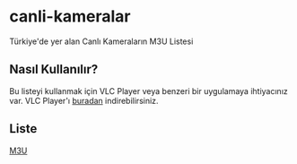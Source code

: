 # canli-kameralar

Türkiye'de yer alan Canlı Kameraların M3U Listesi

## Nasıl Kullanılır?

Bu listeyi kullanmak için VLC Player veya benzeri bir uygulamaya ihtiyacınız var. VLC Player'ı [buradan](https://www.videolan.org/vlc/) indirebilirsiniz.

## Liste

[M3U](./list.m3u)